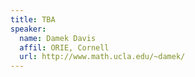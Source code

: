```yaml
---
title: TBA
speaker:
  name: Damek Davis
  affil: ORIE, Cornell
  url: http://www.math.ucla.edu/~damek/
---
```


